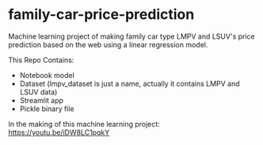 # family-car-price-prediction
Machine learning project of making family car type LMPV and LSUV's price prediction based on the web using a linear regression model.

This Repo Contains:
- Notebook model
- Dataset (lmpv_dataset is just a name, actually it contains LMPV and LSUV data)
- Streamlit app
- Pickle binary file

In the making of this machine learning project:
https://youtu.be/iDW8LC1pqkY
